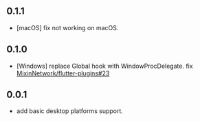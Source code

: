 ## 0.1.1

* [macOS] fix not working on macOS.

## 0.1.0

* [Windows] replace Global hook with WindowProcDelegate.
  fix [MixinNetwork/flutter-plugins#23](https://github.com/MixinNetwork/flutter-plugins/issues/23)

## 0.0.1

* add basic desktop platforms support.
